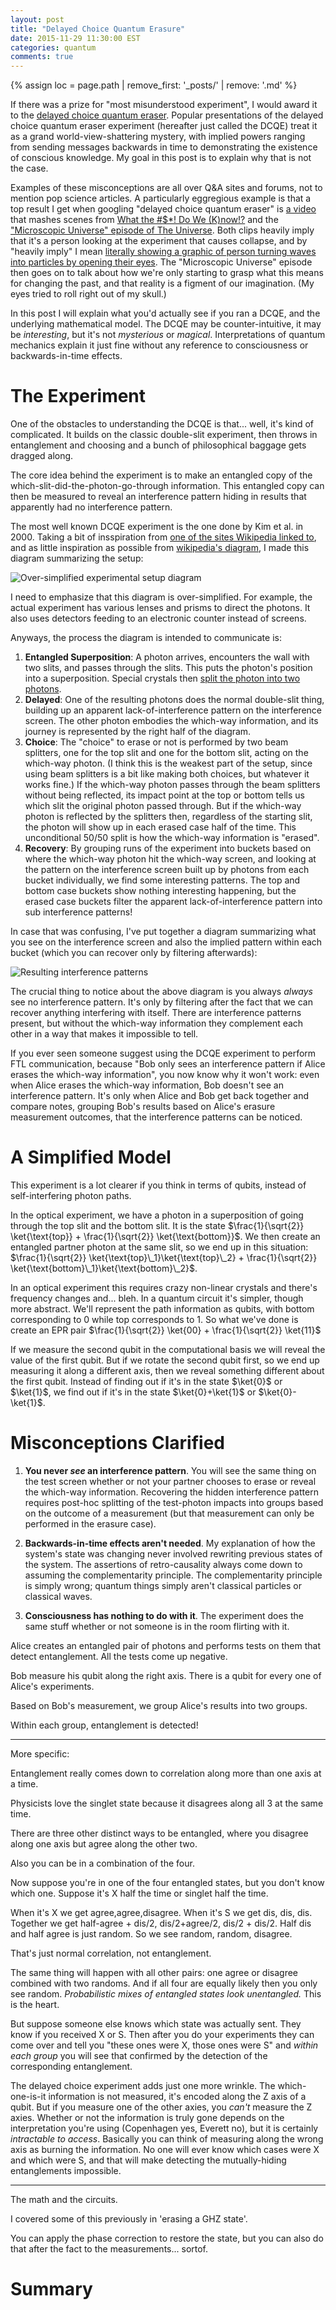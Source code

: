 ```yaml
---
layout: post
title: "Delayed Choice Quantum Erasure"
date: 2015-11-29 11:30:00 EST
categories: quantum
comments: true
---
```


{% assign loc = page.path | remove_first: '_posts/' | remove: '.md' %}

If there was a prize for "most misunderstood experiment", I would award it to the [delayed choice quantum eraser](https://en.wikipedia.org/wiki/Delayed_choice_quantum_eraser).
Popular presentations of the delayed choice quantum eraser experiment (hereafter just called the DCQE) treat it as a grand world-view-shattering mystery, with implied powers ranging from sending messages backwards in time to demonstrating the existence of conscious knowledge.
My goal in this post is to explain why that is not the case.

Examples of these misconceptions are all over Q&A sites and forums, not to mention pop science articles.
A particularly eggregious example is that a top result I get when googling "delayed choice quantum eraser" is [a video](https://www.youtube.com/watch?v=U7Z_TIw9InA) that mashes scenes from [What the #$*! Do We (K)now!?](http://www.imdb.com/title/tt0399877/) and the ["Microscopic Universe" episode of The Universe](http://www.imdb.com/title/tt2356685/).
Both clips heavily imply that it's a person looking at the experiment that causes collapse, and by "heavily imply" I mean [literally showing a graphic of person turning waves into particles by opening their eyes](https://youtu.be/vnN85i_75EI?t=18m15s).
The "Microscopic Universe" episode then goes on to talk about how we're only starting to grasp what this means for changing the past, and that reality is a figment of our imagination.
(My eyes tried to roll right out of my skull.)

In this post I will explain what you'd actually see if you ran a DCQE, and the underlying mathematical model.
The DCQE may be counter-intuitive, it may be *interesting*, but it's not *mysterious* or *magical*.
Interpretations of quantum mechanics explain it just fine without any reference to consciousness or backwards-in-time effects.

# The Experiment

One of the obstacles to understanding the DCQE is that... well, it's kind of complicated.
It builds on the classic double-slit experiment, then throws in entanglement and choosing and a bunch of philosophical baggage gets dragged along.

The core idea behind the experiment is to make an entangled copy of the which-slit-did-the-photon-go-through information.
This entangled copy can then be measured to reveal an interference pattern hiding in results that apparently had no interference pattern.

The most well known DCQE experiment is the one done by Kim et al. in 2000.
Taking a bit of insspiration from [one of the sites Wikipedia linked to](http://strangepaths.com/the-quantum-eraser-experiment/2007/03/20/en/), and as little inspiration as possible from [wikipedia's diagram](https://en.wikipedia.org/wiki/File:Kim_EtAl_Quantum_Eraser.svg), I made this diagram summarizing the setup:

<img src="/assets/{{ loc }}/dcqe-photon-diagram.png" title="Over-simplified experimental setup diagram"/>

I need to emphasize that this diagram is over-simplified.
For example, the actual experiment has various lenses and prisms to direct the photons.
It also uses detectors feeding to an electronic counter instead of screens.

Anyways, the process the diagram is intended to communicate is:

1. **Entangled Superposition**:
A photon arrives, encounters the wall with two slits, and passes through the slits.
This puts the photon's position into a superposition.
Special crystals then [split the photon into two photons](https://en.wikipedia.org/wiki/Spontaneous_parametric_down-conversion).
2. **Delayed**:
One of the resulting photons does the normal double-slit thing, building up an apparent lack-of-interference pattern on the interference screen.
The other photon embodies the which-way information, and its journey is represented by the right half of the diagram.
3. **Choice**:
The "choice" to erase or not is performed by two beam splitters, one for the top slit and one for the bottom slit, acting on the which-way photon.
(I think this is the weakest part of the setup, since using beam splitters is a bit like making both choices, but whatever it works fine.)
If the which-way photon passes through the beam splitters without being reflected, its impact point at the top or bottom tells us which slit the original photon passed through.
But if the which-way photon is reflected by the splitters then, regardless of the starting slit, the photon will show up in each erased case half of the time.
This unconditional 50/50 split is how the which-way information is "erased".
4. **Recovery**:
By grouping runs of the experiment into buckets based on where the which-way photon hit the which-way screen, and looking at the pattern on the interference screen built up by photons from each bucket individually, we find some interesting patterns.
The top and bottom case buckets show nothing interesting happening, but the erased case buckets filter the apparent lack-of-interference pattern into sub interference patterns!

In case that was confusing, I've put together a diagram summarizing what you see on the interference screen and also the implied pattern within each bucket (which you can recover only by filtering afterwards):

<img src="/assets/{{ loc }}/dcqe-photon-graph.png" title="Resulting interference patterns"/>

The crucial thing to notice about the above diagram is you always *always* see no interference pattern.
It's only by filtering after the fact that we can recover anything interfering with itself.
There are interference patterns present, but without the which-way information they complement each other in a way that makes it impossible to tell.

If you ever seen someone suggest using the DCQE experiment to perform FTL communication, because "Bob only sees an interference pattern if Alice erases the which-way information", you now know why it won't work: even when Alice erases the which-way information, Bob doesn't see an interference pattern.
It's only when Alice and Bob get back together and compare notes, grouping Bob's results based on Alice's erasure measurement outcomes, that the interference patterns can be noticed.

# A Simplified Model

This experiment is a lot clearer if you think in terms of qubits, instead of self-interfering photon paths.

In the optical experiment, we have a photon in a superposition of going through the top slit and the bottom slit.
It is the state $\frac{1}{\sqrt{2}} \ket{\text{top}} + \frac{1}{\sqrt{2}} \ket{\text{bottom}}$.
We then create an entangled partner photon at the same slit, so we end up in this situation:
$\frac{1}{\sqrt{2}} \ket{\text{top}\_1}\ket{\text{top}\_2} + \frac{1}{\sqrt{2}} \ket{\text{bottom}\_1}\ket{\text{bottom}\_2}$.

In an optical experiment this requires crazy non-linear crystals and there's frequency changes and... bleh.
In a quantum circuit it's simpler, though more abstract.
We'll represent the path information as qubits, with bottom corresponding to 0 while top corresponds to 1.
So what we've done is create an EPR pair $\frac{1}{\sqrt{2}} \ket{00} + \frac{1}{\sqrt{2}} \ket{11}$

If we measure the second qubit in the computational basis we will reveal the value of the first qubit.
But if we rotate the second qubit first, so we end up measuring it along a different axis, then we reveal something different about the first qubit.
Instead of finding out if it's in the state $\ket{0}$ or $\ket{1}$, we find out if it's in the state $\ket{0}+\ket{1}$ or $\ket{0}-\ket{1}$.

# Misconceptions Clarified

1. **You never *see* an interference pattern**.
You will see the same thing on the test screen whether or not your partner chooses to erase or reveal the which-way information.
Recovering the hidden interference pattern requires post-hoc splitting of the test-photon impacts into groups based on the outcome of a measurement (but that measurement can only be performed in the erasure case).

2. **Backwards-in-time effects aren't needed**.
My explanation of how the system's state was changing never involved rewriting previous states of the system.
The assertions of retro-causality always come down to assuming the complementarity principle.
The complementarity principle is simply wrong; quantum things simply aren't classical particles or classical waves.

3. **Consciousness has nothing to do with it**.
The experiment does the same stuff whether or not someone is in the room flirting with it.










Alice creates an entangled pair of photons and performs tests on them that detect entanglement. All the tests come up negative.

Bob measure his qubit along the right axis. There is a qubit for every one of Alice's experiments.

Based on Bob's measurement, we group Alice's results into two groups.

Within each group, entanglement is detected!

-------

More specific:

Entanglement really comes down to correlation along more than one axis at a time.

Physicists love the singlet state because it disagrees along all 3 at the same time.

There are three other distinct ways to be entangled, where you disagree along one axis but agree along the other two.

Also you can be in a combination of the four.

Now suppose you're in one of the four entangled states, but you don't know which one. Suppose it's X half the time or singlet half the time.

When it's X we get agree,agree,disagree.
When it's S we get dis, dis, dis.
Together we get half-agree + dis/2, dis/2+agree/2, dis/2 + dis/2.
Half dis and half agree is just random.
So we see random, random, disagree.

That's just normal correlation, not entanglement.

The same thing will happen with all other pairs: one agree or disagree combined with two randoms. And if all four are equally likely then you only see random. *Probabilistic mixes of entangled states look unentangled.* This is the heart.

But suppose someone else knows which state was actually sent. They know if you received X or S. Then after you do your experiments they can come over and tell you "these ones were X, those ones were S" and *within each group* you will see that confirmed by the detection of the corresponding entanglement.

The delayed choice experiment adds just one more wrinkle.
The which-one-is-it information is not measured, it's encoded along the Z axis of a qubit.
But if you measure one of the other axies, you *can't* measure the Z axies.
Whether or not the information is truly gone depends on the interpretation you're using (Copenhagen yes, Everett no), but it is certainly *intractable to access*.
Basically you can think of measuring along the wrong axis as burning the information.
No one will ever know which cases were X and which were S, and that will make detecting the mutually-hiding entanglements impossible.

---------

The math and the circuits.

I covered some of this previously in 'erasing a GHZ state'.

You can apply the phase correction to restore the state, but you can also do that after the fact to the measurements... sortof.

# Summary

